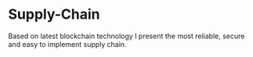 # Supply-Chain
Based on latest blockchain technology I present the most reliable, secure and easy to implement supply chain.
